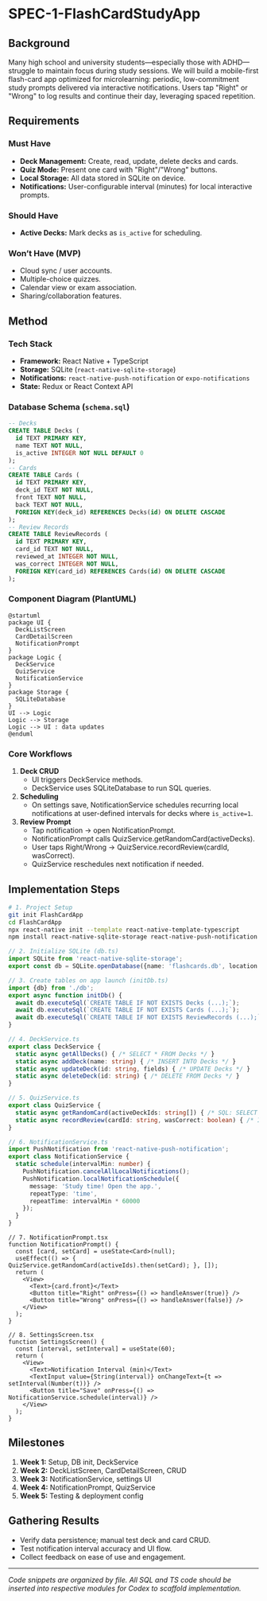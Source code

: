 # SPEC-1-FlashCardStudyApp

## Background

Many high school and university students—especially those with ADHD—struggle to maintain focus during study sessions. We will build a mobile-first flash-card app optimized for microlearning: periodic, low-commitment study prompts delivered via interactive notifications. Users tap "Right" or "Wrong" to log results and continue their day, leveraging spaced repetition.

## Requirements

### Must Have

- **Deck Management:** Create, read, update, delete decks and cards.
- **Quiz Mode:** Present one card with "Right"/"Wrong" buttons.
- **Local Storage:** All data stored in SQLite on device.
- **Notifications:** User-configurable interval (minutes) for local interactive prompts.

### Should Have

- **Active Decks:** Mark decks as `is_active` for scheduling.

### Won’t Have (MVP)

- Cloud sync / user accounts.
- Multiple-choice quizzes.
- Calendar view or exam association.
- Sharing/collaboration features.

## Method

### Tech Stack

- **Framework:** React Native + TypeScript
- **Storage:** SQLite (`react-native-sqlite-storage`)
- **Notifications:** `react-native-push-notification` or `expo-notifications`
- **State:** Redux or React Context API

### Database Schema (`schema.sql`)

```sql
-- Decks
CREATE TABLE Decks (
  id TEXT PRIMARY KEY,
  name TEXT NOT NULL,
  is_active INTEGER NOT NULL DEFAULT 0
);
-- Cards
CREATE TABLE Cards (
  id TEXT PRIMARY KEY,
  deck_id TEXT NOT NULL,
  front TEXT NOT NULL,
  back TEXT NOT NULL,
  FOREIGN KEY(deck_id) REFERENCES Decks(id) ON DELETE CASCADE
);
-- Review Records
CREATE TABLE ReviewRecords (
  id TEXT PRIMARY KEY,
  card_id TEXT NOT NULL,
  reviewed_at INTEGER NOT NULL,
  was_correct INTEGER NOT NULL,
  FOREIGN KEY(card_id) REFERENCES Cards(id) ON DELETE CASCADE
);
```

### Component Diagram (PlantUML)

```plantuml
@startuml
package UI {
  DeckListScreen
  CardDetailScreen
  NotificationPrompt
}
package Logic {
  DeckService
  QuizService
  NotificationService
}
package Storage {
  SQLiteDatabase
}
UI --> Logic
Logic --> Storage
Logic --> UI : data updates
@enduml
```

### Core Workflows

1. **Deck CRUD**
   - UI triggers DeckService methods.
   - DeckService uses SQLiteDatabase to run SQL queries.
2. **Scheduling**
   - On settings save, NotificationService schedules recurring local notifications at user-defined intervals for decks where `is_active=1`.
3. **Review Prompt**
   - Tap notification → open NotificationPrompt.
   - NotificationPrompt calls QuizService.getRandomCard(activeDecks).
   - User taps Right/Wrong → QuizService.recordReview(cardId, wasCorrect).
   - QuizService reschedules next notification if needed.

## Implementation Steps

```bash
# 1. Project Setup
git init FlashCardApp
cd FlashCardApp
npx react-native init --template react-native-template-typescript
npm install react-native-sqlite-storage react-native-push-notification redux react-redux
```

```typescript
// 2. Initialize SQLite (db.ts)
import SQLite from 'react-native-sqlite-storage';
export const db = SQLite.openDatabase({name: 'flashcards.db', location: 'default'});
```

```typescript
// 3. Create tables on app launch (initDb.ts)
import {db} from './db';
export async function initDb() {
  await db.executeSql(`CREATE TABLE IF NOT EXISTS Decks (...);`);
  await db.executeSql(`CREATE TABLE IF NOT EXISTS Cards (...);`);
  await db.executeSql(`CREATE TABLE IF NOT EXISTS ReviewRecords (...);`);
}
```

```typescript
// 4. DeckService.ts
export class DeckService {
  static async getAllDecks() { /* SELECT * FROM Decks */ }
  static async addDeck(name: string) { /* INSERT INTO Decks */ }
  static async updateDeck(id: string, fields) { /* UPDATE Decks */ }
  static async deleteDeck(id: string) { /* DELETE FROM Decks */ }
}
```

```typescript
// 5. QuizService.ts
export class QuizService {
  static async getRandomCard(activeDeckIds: string[]) { /* SQL: SELECT * FROM Cards WHERE deck_id IN (...) ORDER BY RANDOM() LIMIT 1 */ }
  static async recordReview(cardId: string, wasCorrect: boolean) { /* INSERT ReviewRecords */ }
}
```

```typescript
// 6. NotificationService.ts
import PushNotification from 'react-native-push-notification';
export class NotificationService {
  static schedule(intervalMin: number) {
    PushNotification.cancelAllLocalNotifications();
    PushNotification.localNotificationSchedule({
      message: 'Study time! Open the app.',
      repeatType: 'time',
      repeatTime: intervalMin * 60000
    });
  }
}
```

```tsx
// 7. NotificationPrompt.tsx
function NotificationPrompt() {
  const [card, setCard] = useState<Card>(null);
  useEffect(() => { QuizService.getRandomCard(activeIds).then(setCard); }, []);
  return (
    <View>
      <Text>{card.front}</Text>
      <Button title="Right" onPress={() => handleAnswer(true)} />
      <Button title="Wrong" onPress={() => handleAnswer(false)} />
    </View>
  );
}
```

```tsx
// 8. SettingsScreen.tsx
function SettingsScreen() {
  const [interval, setInterval] = useState(60);
  return (
    <View>
      <Text>Notification Interval (min)</Text>
      <TextInput value={String(interval)} onChangeText={t => setInterval(Number(t))} />
      <Button title="Save" onPress={() => NotificationService.schedule(interval)} />
    </View>
  );
}
```

## Milestones

1. **Week 1:** Setup, DB init, DeckService
2. **Week 2:** DeckListScreen, CardDetailScreen, CRUD
3. **Week 3:** NotificationService, settings UI
4. **Week 4:** NotificationPrompt, QuizService
5. **Week 5:** Testing & deployment config

## Gathering Results

- Verify data persistence; manual test deck and card CRUD.
- Test notification interval accuracy and UI flow.
- Collect feedback on ease of use and engagement.

---

*Code snippets are organized by file. All SQL and TS code should be inserted into respective modules for Codex to scaffold implementation.*

